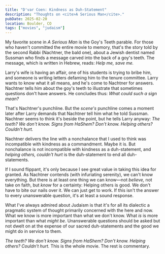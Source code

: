 ```yaml
---
title: "D'var Coen: Kindness as Duh-Statement"
description: "Thoughts on <cite>A Serious Man</cite>."
pubDate: 2025-02-20
location: Boulder, CO
tags: ["movies", "judaism"]
---
```


My favorite scene in *A Serious Man* is the Goy's Teeth parable. For those who haven't committed the entire movie to memory, that's the story told by the second Rabbi (Nachtner, the bald one), about a Jewish dentist named Sussman who finds a message carved into the back of a goy's teeth. The message, which is written in Hebrew, reads: *Help me, save me.*

Larry's wife is having an affair, one of his students is trying to bribe him, and someone is writing letters defaming him to the tenure committee. Larry wants to know what it all means, and he's come to Nachtner for answers. Nachtner tells him about the goy's teeth to illustrate that sometimes questions don't have answers. He concludes thus: *What could such a sign mean?*

That's Nachtner's punchline. But the *scene's* punchline comes a moment later after Larry demands that Nachtner tell him what he told Sussman. Nachtner seems to think it's beside the point, but he tells Larry anyway: *The teeth? We don't know. Signs from HaShem? Don't know. Helping others? Couldn't hurt.*

Nachtner delivers the line with a nonchalance that I used to think was incompatible with kindness as a commandment. Maybe it is. But nonchalance is not incompatible with kindness as a duh-statement, and *helping others, couldn't hurt* is the duh-statement to end all duh-statements.

If I sound flippant, it's only because I see great value in taking this idea for granted. As Nachtner contends (with infuriating serenity), we can't know everything. But there is at least one thing we can know—not *believe,* not take on faith, but *know* for a certainty: Helping others is good. We don't have to bite our nails over it. We can just get to work. If this isn't the answer to every unanswerable question, it's at least a sound response.

What I've always admired about Judaism is that it's for all its dialectic a pragmatic system of thought primarily concerned with the here and now. What we know is more important than what we don't know. What *is* is more important than what *might be*. Unanswerable questions should be asked but not dwelt on at the expense of our sacred duh-statements and the good we might do in service to them.

*The teeth? We don't know. Signs from HaShem? Don't know. Helping others? Couldn't hurt.* This is the whole movie. The rest is commentary.
